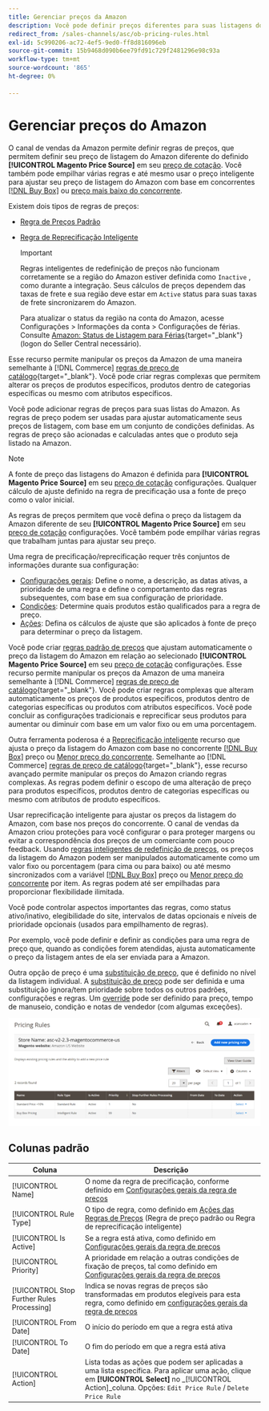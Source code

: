 ```yaml
---
title: Gerenciar preços da Amazon
description: Você pode definir preços diferentes para suas listagens do Amazon no armazenamento de comércio eletrônico usando as regras de preços.
redirect_from: /sales-channels/asc/ob-pricing-rules.html
exl-id: 5c990206-ac72-4ef5-9ed0-ff8d816096eb
source-git-commit: 15b9468d090b6ee79fd91c729f2481296e98c93a
workflow-type: tm+mt
source-wordcount: '865'
ht-degree: 0%

---
```


# Gerenciar preços do Amazon

O canal de vendas da Amazon permite definir regras de preços, que permitem definir seu preço de listagem do Amazon diferente do definido **[!UICONTROL Magento Price Source]** em seu [preço de cotação](./listing-price.md). Você também pode empilhar várias regras e até mesmo usar o preço inteligente para ajustar seu preço de listagem do Amazon com base em concorrentes [[!DNL Buy Box]](./buy-box-competitor-pricing.md) ou [preço mais baixo do concorrente](./lowest-competitor-pricing.md).

Existem dois tipos de regras de preços:

- [Regra de Preços Padrão](./standard-price-rules.md)
- [Regra de Reprecificação Inteligente](./intelligent-repricing-rules.md)

   >[!IMPORTANT]
   >
   >Regras inteligentes de redefinição de preços não funcionam corretamente se a região do Amazon estiver definida como `Inactive` , como durante a integração. Seus cálculos de preços dependem das taxas de frete e sua região deve estar em `Active` status para suas taxas de frete sincronizarem do Amazon.
   >
   >Para atualizar o status da região na conta do Amazon, acesse Configurações > Informações da conta > Configurações de férias. Consulte [Amazon: Status de Listagem para Férias](https://sellercentral.amazon.com/gp/help/help.html?itemID=200135620){target=&quot;_blank&quot;} (logon do Seller Central necessário).

Esse recurso permite manipular os preços da Amazon de uma maneira semelhante à [!DNL Commerce] [regras de preço de catálogo](https://docs.magento.com/user-guide/catalog/pricing.html){target=&quot;_blank&quot;}. Você pode criar regras complexas que permitem alterar os preços de produtos específicos, produtos dentro de categorias específicas ou mesmo com atributos específicos.

Você pode adicionar regras de preços para suas listas do Amazon. As regras de preço podem ser usadas para ajustar automaticamente seus preços de listagem, com base em um conjunto de condições definidas. As regras de preço são acionadas e calculadas antes que o produto seja listado na Amazon.

>[!NOTE]
>
>A fonte de preço das listagens do Amazon é definida para **[!UICONTROL Magento Price Source]** em seu [preço de cotação](./listing-price.md) configurações. Qualquer cálculo de ajuste definido na regra de precificação usa a fonte de preço como o valor inicial.

As regras de preços permitem que você defina o preço da listagem da Amazon diferente de seu **[!UICONTROL Magento Price Source]** em seu [preço de cotação](./listing-price.md) configurações. Você também pode empilhar várias regras que trabalham juntas para ajustar seu preço.

Uma regra de precificação/reprecificação requer três conjuntos de informações durante sua configuração:

- [Configurações gerais](./pricing-rule-general-settings.md): Define o nome, a descrição, as datas ativas, a prioridade de uma regra e define o comportamento das regras subsequentes, com base em sua configuração de prioridade.
- [Condições](./pricing-rule-conditions.md): Determine quais produtos estão qualificados para a regra de preço.
- [Ações](./pricing-rule-actions.md): Defina os cálculos de ajuste que são aplicados à fonte de preço para determinar o preço da listagem.

Você pode criar [regras padrão de preços](./standard-price-rules.md) que ajustam automaticamente o preço da listagem do Amazon em relação ao selecionado **[!UICONTROL Magento Price Source]** em seu [preço de cotação](./listing-price.md) configurações. Esse recurso permite manipular os preços da Amazon de uma maneira semelhante à [!DNL Commerce] [regras de preço de catálogo](https://docs.magento.com/user-guide/marketing/price-rules-catalog.html){target=&quot;_blank&quot;}. Você pode criar regras complexas que alteram automaticamente os preços de produtos específicos, produtos dentro de categorias específicas ou produtos com atributos específicos. Você pode concluir as configurações tradicionais e reprecificar seus produtos para aumentar ou diminuir com base em um valor fixo ou em uma porcentagem.

Outra ferramenta poderosa é a [Reprecificação inteligente](./intelligent-repricing-rules.md) recurso que ajusta o preço da listagem do Amazon com base no concorrente [[!DNL Buy Box]](./buy-box-competitor-pricing.md) preço ou [Menor preço do concorrente](./lowest-competitor-pricing.md). Semelhante ao [!DNL Commerce] [regras de preço de catálogo](https://docs.magento.com/user-guide/marketing/price-rules-catalog.html){target=&quot;_blank&quot;}, esse recurso avançado permite manipular os preços do Amazon criando regras complexas. As regras podem definir o escopo de uma alteração de preço para produtos específicos, produtos dentro de categorias específicas ou mesmo com atributos de produto específicos.

Usar reprecificação inteligente para ajustar os preços da listagem do Amazon, com base nos preços do concorrente. O canal de vendas da Amazon criou proteções para você configurar o para proteger margens ou evitar a correspondência dos preços de um comerciante com pouco feedback. Usando [regras inteligentes de redefinição de preços](./intelligent-repricing-rules.md), os preços da listagem do Amazon podem ser manipulados automaticamente como um valor fixo ou porcentagem (para cima ou para baixo) ou até mesmo sincronizados com a variável [[!DNL Buy Box]](./buy-box-competitor-pricing.md) preço ou [Menor preço do concorrente](./lowest-competitor-pricing.md) por item. As regras podem até ser empilhadas para proporcionar flexibilidade ilimitada.

Você pode controlar aspectos importantes das regras, como status ativo/inativo, elegibilidade do site, intervalos de datas opcionais e níveis de prioridade opcionais (usados para empilhamento de regras).

Por exemplo, você pode definir e definir as condições para uma regra de preço que, quando as condições forem atendidas, ajusta automaticamente o preço da listagem antes de ela ser enviada para a Amazon.

Outra opção de preço é uma [substituição de preço](./overrides.md), que é definido no nível da listagem individual. A [substituição de preço](./overrides.md) pode ser definida e uma substituição ignora/tem prioridade sobre todos os outros padrões, configurações e regras. Um [override](./overrides.md) pode ser definido para preço, tempo de manuseio, condição e notas de vendedor (com algumas exceções).

![Regras de preços](assets/amazon-pricing-rules.png)

## Colunas padrão

| Coluna | Descrição |
|---|---|
| [!UICONTROL Name] | O nome da regra de precificação, conforme definido em [Configurações gerais da regra de preços](./pricing-rule-general-settings.md) |
| [!UICONTROL Rule Type] | O tipo de regra, como definido em [Ações das Regras de Preços](./pricing-rule-actions.md) (Regra de preço padrão ou Regra de reprecificação inteligente) |
| [!UICONTROL Is Active] | Se a regra está ativa, como definido em [Configurações gerais da regra de preços](./pricing-rule-general-settings.md) |
| [!UICONTROL Priority] | A prioridade em relação a outras condições de fixação de preços, tal como definido em [Configurações gerais da regra de preços](./pricing-rule-general-settings.md) |
| [!UICONTROL Stop Further Rules Processing] | Indica se novas regras de preços são transformadas em produtos elegíveis para esta regra, como definido em [configurações gerais da regra de preços](./pricing-rule-general-settings.md) |
| [!UICONTROL From Date] | O início do período em que a regra está ativa |
| [!UICONTROL To Date] | O fim do período em que a regra está ativa |
| [!UICONTROL Action] | Lista todas as ações que podem ser aplicadas a uma lista específica. Para aplicar uma ação, clique em **[!UICONTROL Select]** no _[!UICONTROL Action]_coluna. Opções: `Edit Price Rule` / `Delete Price Rule` |
